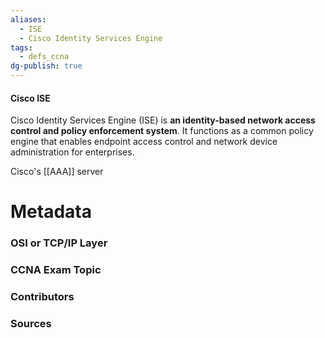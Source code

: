 ```yaml
---
aliases:
  - ISE
  - Cisco Identity Services Engine
tags:
  - defs_ccna
dg-publish: true
---
```

#### Cisco ISE
Cisco Identity Services Engine (ISE) is **an identity-based network access control and policy enforcement system**. It functions as a common policy engine that enables endpoint access control and network device administration for enterprises.

Cisco's [[AAA]] server

# Metadata
### OSI or TCP/IP Layer

### CCNA Exam Topic

### Contributors

### Sources


